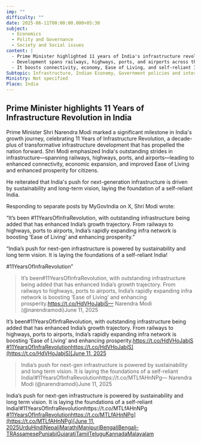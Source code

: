 ```yaml
---
imp: ""
difficulty: ""
date: 2025-06-11T00:00:00.000+05:30
subject:
  - Economics
  - Polity and Governance
  - Society and Social issues
content: |
  - Prime Minister highlighted 11 years of India's infrastructure revolution.
  - Development spans railways, highways, ports, and airports across the nation.
  - It boosts connectivity, economy, Ease of Living, and self-reliant India.
Subtopic: Infrastructure, Indian Economy, Government policies and interventions, Inclusive Growth
Ministry: Not specified
Place: India
---
```


## Prime Minister highlights 11 Years of Infrastructure Revolution in India

Prime Minister Shri Narendra Modi marked a significant milestone in India's growth journey, celebrating 11 Years of Infrastructure Revolution, a decade-plus of transformative infrastructure development that has propelled the nation forward. Shri Modi emphasized India's outstanding strides in infrastructure—spanning railways, highways, ports, and airports—leading to enhanced connectivity, economic expansion, and improved Ease of Living and enhanced prosperity for citizens.

He reiterated that India's push for next-generation infrastructure is driven by sustainability and long-term vision, laying the foundation of a self-reliant India.

Responding to separate posts by MyGovIndia on X, Shri Modi wrote:

“It’s been #11YearsOfInfraRevolution, with outstanding infrastructure being added that has enhanced India’s growth trajectory. From railways to highways, ports to airports, India’s rapidly expanding infra network is boosting ‘Ease of Living’ and enhancing prosperity.”

“India’s push for next-gen infrastructure is powered by sustainability and long term vision. It is laying the foundations of a self-reliant India!

#11YearsOfInfraRevolution”

> It’s been#11YearsOfInfraRevolution, with outstanding infrastructure being added that has enhanced India’s growth trajectory. From railways to highways, ports to airports, India’s rapidly expanding infra network is boosting ‘Ease of Living’ and enhancing prosperity.https://t.co/HdVHoJabjS— Narendra Modi (@narendramodi)June 11, 2025

It’s been#11YearsOfInfraRevolution, with outstanding infrastructure being added that has enhanced India’s growth trajectory. From railways to highways, ports to airports, India’s rapidly expanding infra network is boosting ‘Ease of Living’ and enhancing prosperity.https://t.co/HdVHoJabjS
[#11YearsOfInfraRevolution](https://twitter.com/hashtag/11YearsOfInfraRevolution?src=hash&ref_src=twsrc%5Etfw)[https://t.co/HdVHoJabjS](https://t.co/HdVHoJabjS)[June 11, 2025](https://twitter.com/narendramodi/status/1932649921011708283?ref_src=twsrc%5Etfw)
> India’s push for next-gen infrastructure is powered by sustainability and long term vision. It is laying the foundations of a self-reliant India!#11YearsOfInfraRevolutionhttps://t.co/MTLfAHnNPg— Narendra Modi (@narendramodi)June 11, 2025

India’s push for next-gen infrastructure is powered by sustainability and long term vision. It is laying the foundations of a self-reliant India!#11YearsOfInfraRevolutionhttps://t.co/MTLfAHnNPg
[#11YearsOfInfraRevolution](https://twitter.com/hashtag/11YearsOfInfraRevolution?src=hash&ref_src=twsrc%5Etfw)[https://t.co/MTLfAHnNPg](https://t.co/MTLfAHnNPg)[June 11, 2025](https://twitter.com/narendramodi/status/1932650132681699778?ref_src=twsrc%5Etfw)[Urdu](https://pib.gov.in/PressReleasePage.aspx?PRID=2135552)[Hindi](https://pib.gov.in/PressReleasePage.aspx?PRID=2135589)[Nepali](https://pib.gov.in/PressReleasePage.aspx?PRID=2135633)[Marathi](https://pib.gov.in/PressReleasePage.aspx?PRID=2135840)[Manipuri](https://pib.gov.in/PressReleasePage.aspx?PRID=2135636)[Bengali](https://pib.gov.in/PressReleasePage.aspx?PRID=2135607)[Bengali-TR](https://pib.gov.in/PressReleasePage.aspx?PRID=2135827)[Assamese](https://pib.gov.in/PressReleasePage.aspx?PRID=2135580)[Punjabi](https://pib.gov.in/PressReleasePage.aspx?PRID=2135663)[Gujarati](https://pib.gov.in/PressReleasePage.aspx?PRID=2135544)[Tamil](https://pib.gov.in/PressReleasePage.aspx?PRID=2135652)[Telugu](https://pib.gov.in/PressReleasePage.aspx?PRID=2135576)[Kannada](https://pib.gov.in/PressReleasePage.aspx?PRID=2135662)[Malayalam](https://pib.gov.in/PressReleasePage.aspx?PRID=2135568)